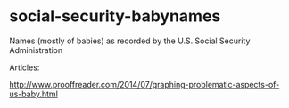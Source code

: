 # social-security-babynames
Names (mostly of babies) as recorded by the U.S. Social Security Administration



Articles:

http://www.prooffreader.com/2014/07/graphing-problematic-aspects-of-us-baby.html
